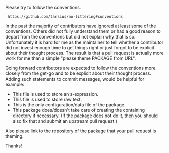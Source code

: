 Please try to follow the conventions.

     https://github.com/tarsius/no-littering#conventions

In the past the majority of contributors have ignored at least some of the conventions.  Others did not fully understand them or had a good reason to depart from the conventions but did not explain why that is so. Unfortunately it is hard for me as the maintainer to tell whether a contributor did not invest enough time to get things right or just forgot to be explicit about their thought process. The result is that a pull request is actually more work for me than a simple "please theme PACKAGE from URL".

Going forward contributors are expected to follow the conventions more closely from the get-go and to be explicit about their thought process. Adding such statements to commit messages, would be helpful for example:

   - This file is used to store an s-expression.
   - This file is used to store raw text.
   - This is the only configuration/data file of the package.
   - This package does/doesn't take care of creating the containing
     directory if necessary. (If the package does not do it, then you
     should also fix that and submit an upstream pull request.)

Also please link to the repository of the package that your pull request is theming.

Thanks!
